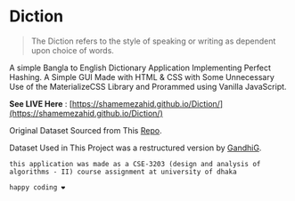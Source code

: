 # Diction
> The Diction refers to the style of speaking or writing as dependent upon choice of words. 

A simple Bangla to English Dictionary Application Implementing Perfect Hashing. A Simple GUI Made with HTML & CSS with Some Unnecessary Use of the MaterializeCSS Library and Prorammed using Vanilla JavaScript.


**See LIVE Here** : [https://shamemezahid.github.io/Diction/](https://shamemezahid.github.io/Diction/)



Original Dataset Sourced from This [Repo](https://github.com/MinhasKamal/BengaliDictionary).

Dataset Used in This Project was a restructured version by [GandhiG](https://github.com/rahathossain690).



`this application was made as a CSE-3203 (design and analysis of algorithms - II) course assignment at university of dhaka`

`happy coding ❤️`
